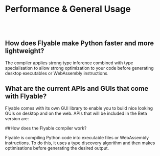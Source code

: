 # Performance & General Usage
<br />
<br />

## How does Flyable make Python faster and more lightweight?

The compiler applies strong type inference combined with type specialisation to allow strong optimization to your code before generating desktop executables or WebAssembly instructions.

## What are the current APIs and GUIs that come with Flyable?

Flyable comes with its own GUI library to enable you to build nice looking GUIs on desktop and on the web. APIs that will be included in the Beta version are: 

##How does the Flyable compiler work?

Flyable is compiling Python code into executable files or WebAssembly instructions. To do this, it uses a type discovery algorithm and then makes optimisations before generating the desired output.
